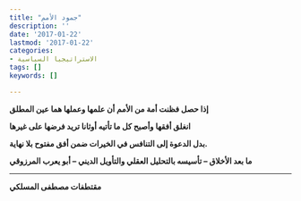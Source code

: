 ```yaml
---
title: "جمود الأمم"
description: ''
date: '2017-01-22'
lastmod: '2017-01-22'
categories:
- الاستراتيجيا السياسية
tags: []
keywords: []

---
```

**إذا حصل فظنت أمة من الأمم أن علمها وعملها هما عين المطلق**

**انغلق أفقها وأصبح كل ما تأتيه أوثانا تريد فرضها على غيرها**

**بدل الدعوة إلى التنافس في الخيرات ضمن أفق مفتوح بلا نهاية.**

**ما بعد الأخلاق – تأسيسه بالتحليل العقلي والتأويل الديني – أبو يعرب المرزوقي**

---

**مقتطفات مصطفى المسلكي**

###